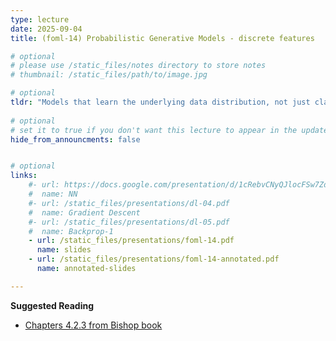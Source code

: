 ```yaml
---
type: lecture
date: 2025-09-04
title: (foml-14) Probabilistic Generative Models - discrete features

# optional
# please use /static_files/notes directory to store notes
# thumbnail: /static_files/path/to/image.jpg

# optional
tldr: "Models that learn the underlying data distribution, not just classify data."
  
# optional
# set it to true if you don't want this lecture to appear in the updates section
hide_from_announcments: false


# optional
links: 
    #- url: https://docs.google.com/presentation/d/1cRebvCNyQJlocFSw7ZdAgM7NPZMNd49_6jfU4V1Vgj4/edit?usp=sharing
    #  name: NN
    #- url: /static_files/presentations/dl-04.pdf
    #  name: Gradient Descent
    #- url: /static_files/presentations/dl-05.pdf
    #  name: Backprop-1
    - url: /static_files/presentations/foml-14.pdf
      name: slides
    - url: /static_files/presentations/foml-14-annotated.pdf
      name: annotated-slides

---
```


**Suggested Reading**
- [Chapters 4.2.3 from Bishop book](https://www.microsoft.com/en-us/research/wp-content/uploads/2006/01/Bishop-Pattern-Recognition-and-Machine-Learning-2006.pdf)
